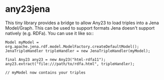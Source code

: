 # any23jena

This tiny library provides a bridge to allow Any23 to load triples into a Jena
Model/Graph. This can be used to support formats Jena doesn't support natively
(e.g. RDFa). You can use it like so::

    Model myModel = org.apache.jena.rdf.model.ModelFactory.createDefaultModel();
    JenaTripleHandler tripleHandler = new JenaTripleHandler(myModel);

    final Any23 any23 = new Any23("html-rdfa11");
    any23.extract("file:///path/to/rdfa.html", tripleHandler);
    
    // myModel now contains your triples